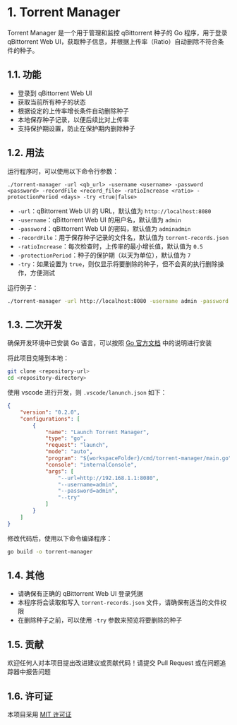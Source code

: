 # 1. Torrent Manager

Torrent Manager 是一个用于管理和监控 qBittorrent 种子的 Go 程序，用于登录 qBittorrent Web UI，获取种子信息，并根据上传率（Ratio）自动删除不符合条件的种子。

## 1.1. 功能

- 登录到 qBittorrent Web UI
- 获取当前所有种子的状态
- 根据设定的上传率增长条件自动删除种子
- 本地保存种子记录，以便后续比对上传率
- 支持保护期设置，防止在保护期内删除种子

## 1.2. 用法

运行程序时，可以使用以下命令行参数：

```
./torrent-manager -url <qb_url> -username <username> -password <password> -recordFile <record_file> -ratioIncrease <ratio> -protectionPeriod <days> -try <true|false>
```


- `-url`：qBittorrent Web UI 的 URL，默认值为 `http://localhost:8080`
- `-username`：qBittorrent Web UI 的用户名，默认值为 `admin`
- `-password`：qBittorrent Web UI 的密码，默认值为 `adminadmin`
- `-recordFile`：用于保存种子记录的文件名，默认值为 `torrent-records.json`
- `-ratioIncrease`：每次检查时，上传率的最小增长值，默认值为 `0.5`
- `-protectionPeriod`：种子的保护期（以天为单位），默认值为 `7`
- `-try`：如果设置为 `true`，则仅显示将要删除的种子，但不会真的执行删除操作，方便测试

运行例子：

```bash
./torrent-manager -url http://localhost:8080 -username admin -password adminadmin -recordFile torrent-records.json -ratioIncrease 0.5 -protectionPeriod 7 -try false
```

## 1.3. 二次开发
确保开发环境中已安装 Go 语言，可以按照 [Go 官方文档](https://golang.org/doc/install) 中的说明进行安装

将此项目克隆到本地：

```bash
git clone <repository-url>
cd <repository-directory>
```

使用 vscode 进行开发，则 `.vscode/lanunch.json` 如下：

```json
{
    "version": "0.2.0",
    "configurations": [
        {
            "name": "Launch Torrent Manager",
            "type": "go",
            "request": "launch",
            "mode": "auto",
            "program": "${workspaceFolder}/cmd/torrent-manager/main.go",
            "console": "internalConsole",
            "args": [
                "--url=http://192.168.1.1:8080",
                "--username=admin",
                "--password=admin",
                "--try"
            ]
        }
    ]
}
```

修改代码后，使用以下命令编译程序：
   
```bash
go build -o torrent-manager
```

## 1.4. 其他

- 请确保有正确的 qBittorrent Web UI 登录凭据
- 本程序将会读取和写入 `torrent-records.json` 文件，请确保有适当的文件权限
- 在删除种子之前，可以使用 `-try` 参数来预览将要删除的种子

## 1.5. 贡献

欢迎任何人对本项目提出改进建议或贡献代码！请提交 Pull Request 或在问题追踪器中报告问题

## 1.6. 许可证

本项目采用 [MIT 许可证](LICENSE)
